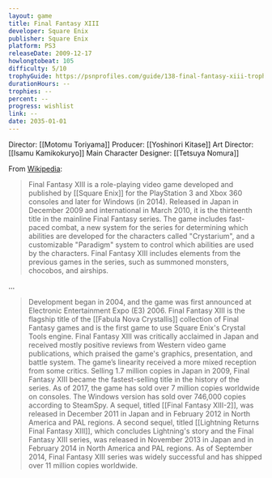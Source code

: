 ```yaml
---
layout: game
title: Final Fantasy XIII
developer: Square Enix
publisher: Square Enix
platform: PS3
releaseDate: 2009-12-17
howlongtobeat: 105
difficulty: 5/10
trophyGuide: https://psnprofiles.com/guide/138-final-fantasy-xiii-trophy-guide
durationHours: --
trophies: --
percent: --
progress: wishlist
link: --
date: 2035-01-01
---
```


Director: [[Motomu Toriyama]]
Producer: [[Yoshinori Kitase]]
Art Director: [[Isamu Kamikokuryo]]
Main Character Designer: [[Tetsuya Nomura]]

From [Wikipedia](https://en.wikipedia.org/wiki/Final_Fantasy_XIII):

> Final Fantasy XIII is a role-playing video game developed and published by [[Square Enix]] for the PlayStation 3 and Xbox 360 consoles and later for Windows (in 2014). Released in Japan in December 2009 and international in March 2010, it is the thirteenth title in the mainline Final Fantasy series. The game includes fast-paced combat, a new system for the series for determining which abilities are developed for the characters called "Crystarium", and a customizable "Paradigm" system to control which abilities are used by the characters. Final Fantasy XIII includes elements from the previous games in the series, such as summoned monsters, chocobos, and airships.

…

> Development began in 2004, and the game was first announced at Electronic Entertainment Expo (E3) 2006. Final Fantasy XIII is the flagship title of the [[Fabula Nova Crystallis]] collection of Final Fantasy games and is the first game to use Square Enix's Crystal Tools engine. Final Fantasy XIII was critically acclaimed in Japan and received mostly positive reviews from Western video game publications, which praised the game's graphics, presentation, and battle system. The game’s linearity received a more mixed reception from some critics. Selling 1.7 million copies in Japan in 2009, Final Fantasy XIII became the fastest-selling title in the history of the series. As of 2017, the game has sold over 7 million copies worldwide on consoles. The Windows version has sold over 746,000 copies according to SteamSpy. A sequel, titled [[Final Fantasy XIII-2]], was released in December 2011 in Japan and in February 2012 in North America and PAL regions. A second sequel, titled [[Lightning Returns Final Fantasy XIII]], which concludes Lightning's story and the Final Fantasy XIII series, was released in November 2013 in Japan and in February 2014 in North America and PAL regions. As of September 2014, Final Fantasy XIII series was widely successful and has shipped over 11 million copies worldwide.
